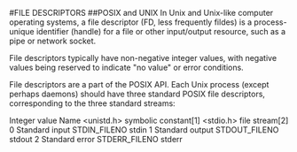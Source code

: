 #FILE DESCRIPTORS
##POSIX and UNIX
In Unix and Unix-like computer operating systems, a file descriptor (FD, less frequently fildes) is a process-unique identifier (handle) for a file or other input/output resource, such as a pipe or network socket.

File descriptors typically have non-negative integer values, with negative values being reserved to indicate "no value" or error conditions.

File descriptors are a part of the POSIX API. Each Unix process (except perhaps daemons) should have three standard POSIX file descriptors, corresponding to the three standard streams:

Integer value	Name		<unistd.h> symbolic constant[1]		<stdio.h> file stream[2]
0		Standard input	STDIN_FILENO				stdin
1		Standard output	STDOUT_FILENO				stdout
2		Standard error	STDERR_FILENO				stderr
